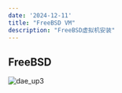 ```yaml
---
date: '2024-12-11'
title: "FreeBSD VM"
description: "FreeBSD虚拟机安装"
---
```


## FreeBSD
![dae_up3](https://www.freebsd.org/gifs/dae_up3.gif)


